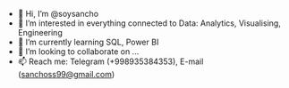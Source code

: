 - 👋 Hi, I’m @soysancho
- 👀 I’m interested in everything connected to Data: Analytics, Visualising, Engineering
- 🌱 I’m currently learning SQL, Power BI
- 💞️ I’m looking to collaborate on ...
- 📫 Reach me: Telegram (+998935384353), E-mail (sanchoss99@gmail.com)

<!---
soysancho/soysancho is a ✨ special ✨ repository because its `README.md` (this file) appears on your GitHub profile.
You can click the Preview link to take a look at your changes.
--->

